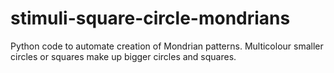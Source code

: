 # stimuli-square-circle-mondrians
Python code to automate creation of Mondrian patterns. Multicolour smaller circles or squares make up bigger circles and squares.
